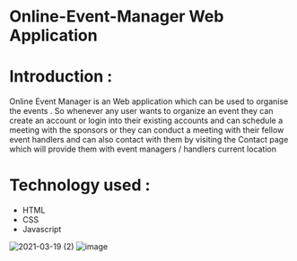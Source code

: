 # Online-Event-Manager Web Application 

# Introduction : 
Online Event Manager is an Web application which can be used to organise the events . 
So whenever any user wants to organize an event they can create an account or login into their existing accounts and can schedule a meeting with the sponsors or they can conduct a meeting with their fellow event handlers and can also contact with them by visiting the Contact page which will provide them with event managers / handlers current location 


# Technology used :
- HTML 
- CSS 
- Javascript 

![2021-03-19 (2)](https://user-images.githubusercontent.com/72685035/111789176-defe5e80-88e6-11eb-9b05-cf27fe78ef40.png)
![image](https://user-images.githubusercontent.com/72685035/123207880-b7b5bf80-d4db-11eb-9562-52a3a7d4e99a.png)

